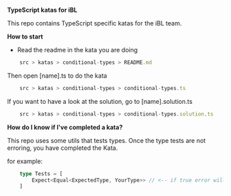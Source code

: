 **TypeScript katas for iBL**


This repo contains TypeScript specific katas for the iBL team. 


**How to start**
+ Read the readme in the kata you are doing

```ts
    src > katas > conditional-types > README.md
```

Then open [name].ts to do the kata

```ts
    src > katas > conditional-types > conditional-types.ts
```

If you want to have a look at the solution, go to [name].solution.ts

```ts
    src > katas > conditional-types > conditional-types.solution.ts
```



**How do I know if I've completed a kata?**

This repo uses some utils that tests types. Once the type tests are not erroring, you have completed the Kata.

for example:

```ts
    type Tests = [
        Expect<Equal<ExpectedType, YourType>> // <-- if true error will go
    ]
```


